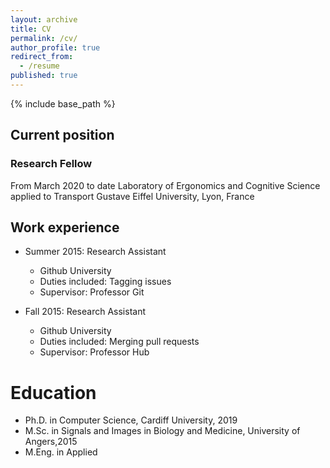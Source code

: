 ```yaml
---
layout: archive
title: CV
permalink: /cv/
author_profile: true
redirect_from:
  - /resume
published: true
---
```


{% include base_path %}

## Current position

### Research Fellow

From March 2020 to date
Laboratory of Ergonomics and Cognitive Science applied to Transport
Gustave Eiffel University, Lyon, France


## Work experience

* Summer 2015: Research Assistant
  * Github University
  * Duties included: Tagging issues
  * Supervisor: Professor Git

* Fall 2015: Research Assistant
  * Github University
  * Duties included: Merging pull requests
  * Supervisor: Professor Hub
  
  
Education
======
* Ph.D. in Computer Science, Cardiff University, 2019
* M.Sc. in Signals and Images in Biology and Medicine, University of Angers,2015
* M.Eng. in Applied 
